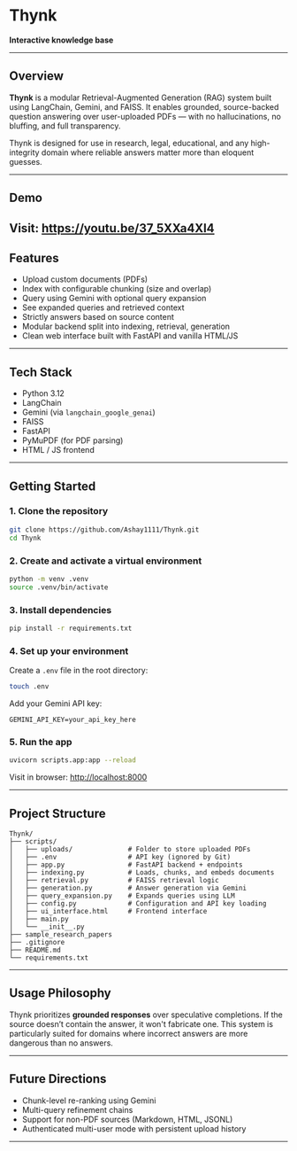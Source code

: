 # Thynk  
**Interactive knowledge base**  

---

## Overview

**Thynk** is a modular Retrieval-Augmented Generation (RAG) system built using LangChain, Gemini, and FAISS. It enables grounded, source-backed question answering over user-uploaded PDFs — with no hallucinations, no bluffing, and full transparency.

Thynk is designed for use in research, legal, educational, and any high-integrity domain where reliable answers matter more than eloquent guesses.

---

## Demo
Visit: https://youtu.be/37_5XXa4XI4
---

## Features

- Upload custom documents (PDFs)
- Index with configurable chunking (size and overlap)
- Query using Gemini with optional query expansion
- See expanded queries and retrieved context
- Strictly answers based on source content
- Modular backend split into indexing, retrieval, generation
- Clean web interface built with FastAPI and vanilla HTML/JS

---

## Tech Stack

- Python 3.12
- LangChain
- Gemini (via `langchain_google_genai`)
- FAISS
- FastAPI
- PyMuPDF (for PDF parsing)
- HTML / JS frontend

---

## Getting Started

### 1. Clone the repository

```bash
git clone https://github.com/Ashay1111/Thynk.git
cd Thynk
````

### 2. Create and activate a virtual environment

```bash
python -m venv .venv
source .venv/bin/activate
```

### 3. Install dependencies

```bash
pip install -r requirements.txt
```

### 4. Set up your environment

Create a `.env` file in the root directory:

```bash
touch .env
```

Add your Gemini API key:

```
GEMINI_API_KEY=your_api_key_here
```

### 5. Run the app

```bash
uvicorn scripts.app:app --reload
```

Visit in browser:
[http://localhost:8000](http://localhost:8000)

---

## Project Structure

```
Thynk/
├── scripts/
│   ├── uploads/              # Folder to store uploaded PDFs
│   ├── .env                  # API key (ignored by Git)
│   ├── app.py                # FastAPI backend + endpoints
│   ├── indexing.py           # Loads, chunks, and embeds documents
│   ├── retrieval.py          # FAISS retrieval logic
│   ├── generation.py         # Answer generation via Gemini
│   ├── query_expansion.py    # Expands queries using LLM
│   ├── config.py             # Configuration and API key loading
│   ├── ui_interface.html     # Frontend interface
│   ├── main.py
│   └── __init__.py
├── sample_research_papers
├── .gitignore
├── README.md
└── requirements.txt
```

---

## Usage Philosophy

Thynk prioritizes **grounded responses** over speculative completions. If the source doesn’t contain the answer, it won't fabricate one. This system is particularly suited for domains where incorrect answers are more dangerous than no answers.

---

## Future Directions

* Chunk-level re-ranking using Gemini
* Multi-query refinement chains
* Support for non-PDF sources (Markdown, HTML, JSONL)
* Authenticated multi-user mode with persistent upload history

---
